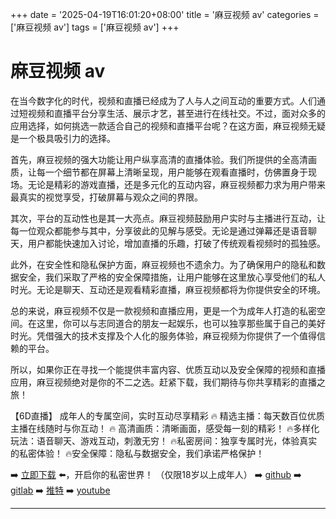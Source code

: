 +++
date = '2025-04-19T16:01:20+08:00'
title = '麻豆视频 av'
categories = ['麻豆视频 av']
tags = ['麻豆视频 av']
+++

# 麻豆视频 av

在当今数字化的时代，视频和直播已经成为了人与人之间互动的重要方式。人们通过短视频和直播平台分享生活、展示才艺，甚至进行在线社交。不过，面对众多的应用选择，如何挑选一款适合自己的视频和直播平台呢？在这方面，麻豆视频无疑是一个极具吸引力的选择。

首先，麻豆视频的强大功能让用户纵享高清的直播体验。我们所提供的全高清画质，让每一个细节都在屏幕上清晰呈现，用户能够在观看直播时，仿佛置身于现场。无论是精彩的游戏直播，还是多元化的互动内容，麻豆视频都力求为用户带来最真实的视觉享受，打破屏幕与观众之间的界限。

其次，平台的互动性也是其一大亮点。麻豆视频鼓励用户实时与主播进行互动，让每一位观众都能参与其中，分享彼此的见解与感受。无论是通过弹幕还是语音聊天，用户都能快速加入讨论，增加直播的乐趣，打破了传统观看视频时的孤独感。

此外，在安全性和隐私保护方面，麻豆视频也不遗余力。为了确保用户的隐私和数据安全，我们采取了严格的安全保障措施，让用户能够在这里放心享受他们的私人时光。无论是聊天、互动还是观看精彩直播，麻豆视频都将为你提供安全的环境。

总的来说，麻豆视频不仅是一款视频和直播应用，更是一个为成年人打造的私密空间。在这里，你可以与志同道合的朋友一起娱乐，也可以独享那些属于自己的美好时光。凭借强大的技术支撑及个人化的服务体验，麻豆视频为你提供了一个值得信赖的平台。

所以，如果你正在寻找一个能提供丰富内容、优质互动以及安全保障的视频和直播应用，麻豆视频绝对是你的不二之选。赶紧下载，我们期待与你共享精彩的直播之旅！

【6D直播】
成年人的专属空间，实时互动尽享精彩
🔥 精选主播：每天数百位优质主播在线随时与你互动！
🔥 高清画质：清晰画面，感受每一刻的精彩！
🔥多样化玩法：语音聊天、游戏互动，刺激无穷！
🔥私密房间：独享专属时光，体验真实的私密体验！
🔥安全保障：隐私与数据安全，我们承诺严格保护！

➡️ [立即下载](https://down123.s3.ap-east-1.amazonaws.com/down/down.html?channelCode=blog) ⬅️，开启你的私密世界！
（仅限18岁以上成年人）
➡️ [github](https://aldult-live.github.io/)
➡️ [gitlab](https://seo-09598d.gitlab.io/)
➡️ [推特](https://x.com/wegame33)
➡️ [youtube](https://www.youtube.com/@6Dlive)

---
